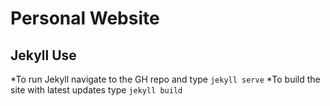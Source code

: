# Personal Website

## Jekyll Use
*To run Jekyll navigate to the GH repo and type `jekyll serve`
*To build the site with latest updates type `jekyll build`



